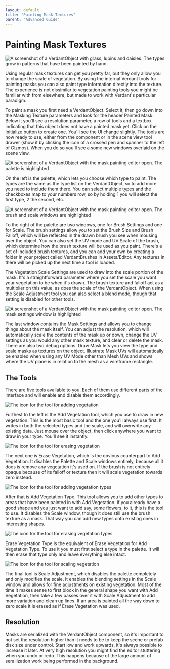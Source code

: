 ```yaml
---
layout: default
title: "Painting Mask Textures"
parent: "Advanced Guide"
---
```


# Painting Mask Textures

![A screenshot of a VerdantObject with grass, lupins and daisies. The types grow in patterns that have been painted by hand.](Media/VerdantMaskPaintToolHeader.png "Painted Vegetation")

Using regular mask textures can get you pretty far, but they only allow you to change the scale of vegetation. By using the internal Verdant tools for painting masks you can also paint type information directly into the texture. The experience is not dissimilar to vegetation painting tools you might be familiar with from elsewhere, but made to work with Verdant's particular paradigm. 

To paint a mask you first need a VerdantObject. Select it, then go down into the Masking Texture parameters and look for the header Painted Mask. Below it you'll see a resolution parameter, a row of tools and a textbox indicating that this object does not have a painted mask yet. Click on the Initialize button to create one. You'll see the UI change slightly. The tools are now ready to use, either from the component or in the scene view tool drawer (show it by clicking the icon of a crossed pen and spanner to the left of Gizmos). When you do so you'll see a some new windows overlaid on the scene view.

![A screenshot of a VerdantObject with the mask painting editor open. The palette is highlighted](Media/VerdantMaskPaintToolPalette.png "Palette")

On the left is the palette, which lets you choose which type to paint. The types are the same as the type list on the VerdantObject, so to add more you need to include them there. You can select multiple types and the checkboxes map to your numbers row, so by holding 1 you will select the first type, 2 the second, etc. 

![A screenshot of a VerdantObject with the mask painting editor open. The brush and scale windows are highlighted](Media/VerdantMaskPaintToolScaleAndBrush.png "Brush and Scale")

To the right of the palette are two windows, one for Brush Settings and one for Scale. The brush settings allow you to set the Brush Size and Brush Falloff, which will be reflected in the drawn brush you see when mousing over the object. You can also set the UV mode and UV Scale of the brush, which determine how the brush texture will be used as you paint. There's a set of included brush textures, and you can add your own by creating a folder in your project called VerdantBrushes in Assets/Editor. Any textures in there will be picked up the next time a tool is loaded. 

The Vegetation Scale Settings are used to draw into the scale portion of the mask. It's a straightforward parameter where you set the scale you want your vegetation to be when it's drawn. The brush texture and falloff act as a multiplier on this value, as does the scale of the VerdantObject. When using the Scale Adjustment tool you can also select a blend mode, though that setting is disabled for other tools.

![A screenshot of a VerdantObject with the mask painting editor open. The mask settings window is highlighted](Media/VerdantMaskPaintToolMaskSettings.png "Mask Settings")

The last window contains the Mask Settings and allows you to change things about the mask itself. You can adjust the resolution, which will automatically scale the contents of the mask up or down, change the UV settings as you would any other mask texture, and clear or delete the mask. There are also two debug options. Draw Mask lets you view the type and scale masks as textures on the object. Illustrate Mask UVs will automatically be enabled when using any UV Mode other than Mesh UVs and shows where the UV plane is in relation to the mesh as a wireframe rectangle. 

## The Tools

There are five tools available to you. Each of them use different parts of the interface and will enable and disable them accordingly.

![The icon for the tool for adding vegetation](Media/VerdantMaskPaintTool.png "Add Vegetation")

Furthest to the left is the Add Vegetation tool, which you use to draw in new vegetation. This is the most basic tool and the one you'll always use first. It writes in both the selected types and the scale, and will overwrite any existing data. Just mouse over the object, then click anywhere you want to draw in your type. You'll see it instantly.

![The icon for the tool for erasing vegetation](Media/VerdantMaskPaintTool.png "Erase Vegetation")

The next one is Erase Vegetation, which is the obvious counterpart to Add Vegetation. It disables the Palette and Scale windows entirely, because all it does is remove any vegetation it's used on. If the brush is not entirely opaque because of its falloff or texture then it will scale vegetation towards zero instead.

![The icon for the tool for adding vegetation types](Media/VerdantMaskPaintTool.png "Add Vegetation Type")

After that is Add Vegetation Type. This tool allows you to add other types to areas that have been painted in with Add Vegetation. If you already have a good shape and you just want to add say, some flowers, to it, this is the tool to use. It disables the Scale window, though it does still use the brush texture as a mask. That way you can add new types onto existing ones in interesting shapes.

![The icon for the tool for erasing vegetation types](Media/VerdantMaskPaintTool.png "Erase Vegetation Type")

Erase Vegetation Type is the equivalent of Erase Vegetation for Add Vegetation Type. To use it you must first select a type in the palette. It will then erase that type only and leave everything else intact.

![The icon for the tool for scaling vegetation](Media/VerdantMaskPaintTool.png "Add Vegetation")

The final tool is Scale Adjustment, which disables the palette completely and only modifies the scale. It enables the blending settings in the Scale window and allows for fine adjustments on existing vegetation. Most of the time it makes sense to first block in the general shape you want with Add Vegetation, then take a few passes over it with Scale Adjustment to add more variation and clean up lines. If an area is painted all the way down to zero scale it is erased as if Erase Vegetation was used.

## Resolution

Masks are serialized with the VerdantObject component, so it's important to not set the resolution higher than it needs to be to keep the scene or prefab disk size under control. Start low and work upwards, it's always possible to increase it later. At very high resolution you might find the editor stuttering when you undo or redo. This happens because of the large amount of serailization work being performed in the background.